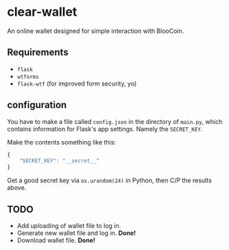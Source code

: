 clear-wallet
============

An online wallet designed for simple interaction with BlooCoin.

Requirements
------------

+ `flask`
+ `wtforms`
+ `flask-wtf` (for improved form security, yo)

configuration
-------------

You have to make a file called `config.json` in the directory of `main.py`, which
contains information for Flask's app settings. Namely the `SECRET_KEY`.

Make the contents something like this:
```javascript
{
    "SECRET_KEY": "__secret__"
}
```

Get a good secret key via `os.urandom(24)` in Python, then C/P the results above.

TODO
----

+ Add uploading of wallet file to log in.
+ Generate new wallet file and log in. __Done!__
+ Download wallet file. __Done!__